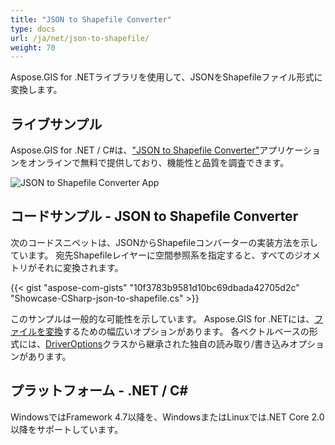 ```yaml
---
title: "JSON to Shapefile Converter"
type: docs
url: /ja/net/json-to-shapefile/
weight: 70
---
```


Aspose.GIS for .NETライブラリを使用して、JSONをShapefileファイル形式に変換します。

## **ライブサンプル**

Aspose.GIS for .NET / C#は、["JSON to Shapefile Converter"](https://products.aspose.app/gis/conversion/json-to-shapefile)アプリケーションをオンラインで無料で提供しており、機能性と品質を調査できます。

![JSON to Shapefile Converter App](conversion.png)

## **コードサンプル - JSON to Shapefile Converter**

次のコードスニペットは、JSONからShapefileコンバーターの実装方法を示しています。 宛先Shapefileレイヤーに空間参照系を指定すると、すべてのジオメトリがそれに変換されます。

{{< gist "aspose-com-gists" "10f3783b9581d10bc69dbada42705d2c" "Showcase-CSharp-json-to-shapefile.cs" >}}

このサンプルは一般的な可能性を示しています。 Aspose.GIS for .NETには、[ファイルを変換](https://docs.aspose.com/gis/net/vector-layers/)するための幅広いオプションがあります。 各ベクトルベースの形式には、[DriverOptions](https://reference.aspose.com/gis/net/aspose.gis/driveroptions)クラスから継承された独自の読み取り/書き込みオプションがあります。

## **プラットフォーム - .NET / C#**

WindowsではFramework 4.7以降を、WindowsまたはLinuxでは.NET Core 2.0以降をサポートしています。
